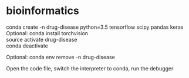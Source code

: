 # bioinformatics

conda create -n drug-disease python=3.5 tensorflow scipy pandas keras\
Optional: conda install torchvision\
source activate drug-disease \
conda deactivate 

Optional: conda env remove -n drug-disease 

Open the code file, switch the interpreter to conda, run the debugger